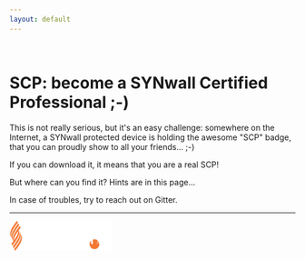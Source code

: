 ```yaml
---
layout: default
---
```

<br>

<input type="hidden" id="base58" name="NothingToSee" value="5k2tWE6P7gjtw4iCUSTTeNFaxbTu4UzQBh4V56i4">

# **SCP:** become a SYNwall Certified Professional ;-)

This is not really serious, but it's an easy challenge: somewhere on the Internet, a SYNwall protected device is holding the awesome "SCP" badge, that you can proudly show to all your friends... ;-)

If you can download it, it means that you are a real SCP!

But where can you find it? Hints are in this page...

In case of troubles, try to reach out on Gitter.

* * *

<a href="https://www.sorint.it"><img src="/assets/images/SorintLab_spa.png" width="180"></a>

<!--

Welcome to Dante's Inferno...welcome to Malebolge:

D'`%qL8!ZZ:WzU6futQOOq;LmI*Z5E3DfAARx>__):[Zvotm3qSonmf,+ihgfeG]#aZ_X|\[T<RvVUT6LpJ2NMLKDhHGFED=<`#?8\<;:z81UTu32+0/(Lm%Ij(!~%|B/

-->


<!--

Gosh...looks like netlify is cutting out headers...may be it's worth to check https://github.com/SYNwall/SYNwall_site

-->
